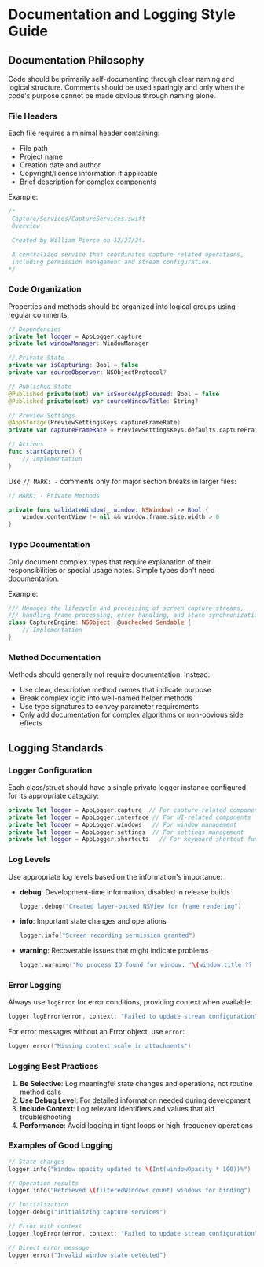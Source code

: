 # Documentation and Logging Style Guide

## Documentation Philosophy

Code should be primarily self-documenting through clear naming and logical structure. Comments should be used sparingly and only when the code's purpose cannot be made obvious through naming alone.

### File Headers

Each file requires a minimal header containing:

-   File path
-   Project name
-   Creation date and author
-   Copyright/license information if applicable
-   Brief description for complex components

Example:

```swift
/*
 Capture/Services/CaptureServices.swift
 Overview

 Created by William Pierce on 12/27/24.

 A centralized service that coordinates capture-related operations,
 including permission management and stream configuration.
*/
```

### Code Organization

Properties and methods should be organized into logical groups using regular comments:

```swift
// Dependencies
private let logger = AppLogger.capture
private let windowManager: WindowManager

// Private State
private var isCapturing: Bool = false
private var sourceObserver: NSObjectProtocol?

// Published State
@Published private(set) var isSourceAppFocused: Bool = false
@Published private(set) var sourceWindowTitle: String?

// Preview Settings
@AppStorage(PreviewSettingsKeys.captureFrameRate)
private var captureFrameRate = PreviewSettingsKeys.defaults.captureFrameRate

// Actions
func startCapture() {
    // Implementation
}
```

Use `// MARK: -` comments only for major section breaks in larger files:

```swift
// MARK: - Private Methods

private func validateWindow(_ window: NSWindow) -> Bool {
    window.contentView != nil && window.frame.size.width > 0
}
```

### Type Documentation

Only document complex types that require explanation of their responsibilities or special usage notes. Simple types don't need documentation.

Example:

```swift
/// Manages the lifecycle and processing of screen capture streams,
/// handling frame processing, error handling, and state synchronization.
class CaptureEngine: NSObject, @unchecked Sendable {
    // Implementation
}
```

### Method Documentation

Methods should generally not require documentation. Instead:

-   Use clear, descriptive method names that indicate purpose
-   Break complex logic into well-named helper methods
-   Use type signatures to convey parameter requirements
-   Only add documentation for complex algorithms or non-obvious side effects

## Logging Standards

### Logger Configuration

Each class/struct should have a single private logger instance configured for its appropriate category:

```swift
private let logger = AppLogger.capture  // For capture-related components
private let logger = AppLogger.interface // For UI-related components
private let logger = AppLogger.windows   // For window management
private let logger = AppLogger.settings  // For settings management
private let logger = AppLogger.shortcuts   // For keyboard shortcut functionality
```

### Log Levels

Use appropriate log levels based on the information's importance:

-   **debug**: Development-time information, disabled in release builds

    ```swift
    logger.debug("Created layer-backed NSView for frame rendering")
    ```

-   **info**: Important state changes and operations

    ```swift
    logger.info("Screen recording permission granted")
    ```

-   **warning**: Recoverable issues that might indicate problems
    ```swift
    logger.warning("No process ID found for window: '\(window.title ?? "untitled")'")
    ```

### Error Logging

Always use `logError` for error conditions, providing context when available:

```swift
logger.logError(error, context: "Failed to update stream configuration")
```

For error messages without an Error object, use `error`:

```swift
logger.error("Missing content scale in attachments")
```

### Logging Best Practices

1. **Be Selective**: Log meaningful state changes and operations, not routine method calls
2. **Use Debug Level**: For detailed information needed during development
3. **Include Context**: Log relevant identifiers and values that aid troubleshooting
4. **Performance**: Avoid logging in tight loops or high-frequency operations

### Examples of Good Logging

```swift
// State changes
logger.info("Window opacity updated to \(Int(windowOpacity * 100))%")

// Operation results
logger.info("Retrieved \(filteredWindows.count) windows for binding")

// Initialization
logger.debug("Initializing capture services")

// Error with context
logger.logError(error, context: "Failed to update stream configuration")

// Direct error message
logger.error("Invalid window state detected")
```
